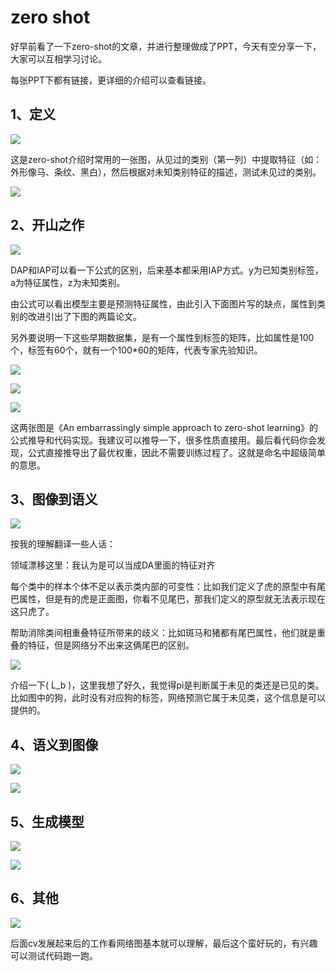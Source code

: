 # zero shot


好早前看了一下zero-shot的文章，并进行整理做成了PPT，今天有空分享一下，大家可以互相学习讨论。

每张PPT下都有链接，更详细的介绍可以查看链接。

## 1、定义

![](../../img/08/03/01/img1.jpg)

这是zero-shot介绍时常用的一张图，从见过的类别（第一列）中提取特征（如：外形像马、条纹、黑白），然后根据对未知类别特征的描述，测试未见过的类别。

![](../../img/08/03/01/img2.png)

## 2、开山之作

![](../../img/08/03/01/img3.png)

DAP和IAP可以看一下公式的区别，后来基本都采用IAP方式。y为已知类别标签，a为特征属性，z为未知类别。

由公式可以看出模型主要是预测特征属性，由此引入下面图片写的缺点，属性到类别的改进引出了下图的两篇论文。

另外要说明一下这些早期数据集，是有一个属性到标签的矩阵，比如属性是100个，标签有60个，就有一个100*60的矩阵，代表专家先验知识。

![](../../img/08/03/01/img4.png)

![](../../img/08/03/01/img5.png)

![](../../img/08/03/01/img6.png)

这两张图是《An embarrassingly simple approach to zero-shot learning》的公式推导和代码实现。我建议可以推导一下，很多性质直接用。最后看代码你会发现，公式直接推导出了最优权重，因此不需要训练过程了。这就是命名中超级简单的意思。

## 3、图像到语义

![](../../img/08/03/01/img7.png)

按我的理解翻译一些人话：

领域漂移这里：我认为是可以当成DA里面的特征对齐

每个类中的样本个体不足以表示类内部的可变性：比如我们定义了虎的原型中有尾巴属性，但是有的虎是正面图，你看不见尾巴，那我们定义的原型就无法表示现在这只虎了。

帮助消除类间相重叠特征所带来的歧义：比如斑马和猪都有尾巴属性，他们就是重叠的特征，但是网络分不出来这俩尾巴的区别。

![](../../img/08/03/01/img8.png)

介绍一下\( L_b \)，这里我想了好久，我觉得pi是判断属于未见的类还是已见的类。比如图中的狗，此时没有对应狗的标签，网络预测它属于未见类，这个信息是可以提供的。

## 4、语义到图像

![](../../img/08/03/01/img9.png)

![](../../img/08/03/01/img10.png)

## 5、生成模型

![](../../img/08/03/01/img11.png)

![](../../img/08/03/01/img12.png)



## 6、其他

![](../../img/08/03/01/img13.png)

后面cv发展起来后的工作看网络图基本就可以理解，最后这个蛮好玩的，有兴趣可以测试代码跑一跑。
